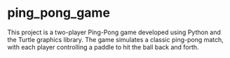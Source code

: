 # ping_pong_game
This project is a two-player Ping-Pong game developed using Python and the Turtle graphics library. The game simulates a classic ping-pong match, with each player controlling a paddle to hit the ball back and forth.
